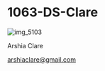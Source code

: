 # 1063-DS-Clare
![img_5103](https://user-images.githubusercontent.com/35582387/35134650-6d3172e8-fc9d-11e7-947f-31d3cfc38d7d.JPG)


Arshia Clare

arshiaclare@gmail.com

